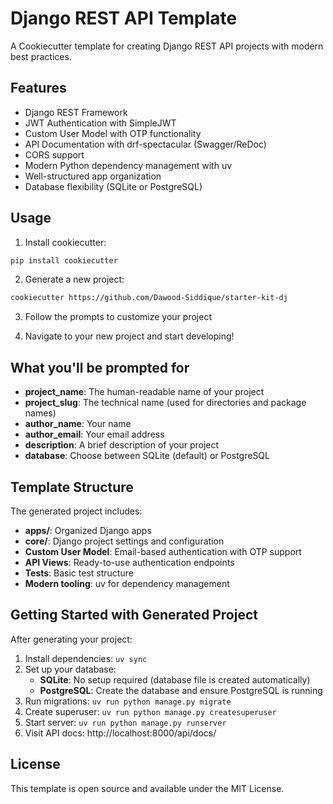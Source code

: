 # Django REST API Template

A Cookiecutter template for creating Django REST API projects with modern best practices.

## Features

- Django REST Framework
- JWT Authentication with SimpleJWT
- Custom User Model with OTP functionality
- API Documentation with drf-spectacular (Swagger/ReDoc)
- CORS support
- Modern Python dependency management with uv
- Well-structured app organization
- Database flexibility (SQLite or PostgreSQL)

## Usage

1. Install cookiecutter:
```bash
pip install cookiecutter
```

2. Generate a new project:
```bash
cookiecutter https://github.com/Dawood-Siddique/starter-kit-dj
```

3. Follow the prompts to customize your project

4. Navigate to your new project and start developing!

## What you'll be prompted for

- **project_name**: The human-readable name of your project
- **project_slug**: The technical name (used for directories and package names)
- **author_name**: Your name
- **author_email**: Your email address
- **description**: A brief description of your project
- **database**: Choose between SQLite (default) or PostgreSQL


## Template Structure

The generated project includes:

- **apps/**: Organized Django apps
- **core/**: Django project settings and configuration
- **Custom User Model**: Email-based authentication with OTP support
- **API Views**: Ready-to-use authentication endpoints
- **Tests**: Basic test structure
- **Modern tooling**: uv for dependency management

## Getting Started with Generated Project

After generating your project:

1. Install dependencies: `uv sync`
2. Set up your database:
   - **SQLite**: No setup required (database file is created automatically)
   - **PostgreSQL**: Create the database and ensure PostgreSQL is running
3. Run migrations: `uv run python manage.py migrate`
4. Create superuser: `uv run python manage.py createsuperuser`
5. Start server: `uv run python manage.py runserver`
6. Visit API docs: http://localhost:8000/api/docs/

## License

This template is open source and available under the MIT License.
